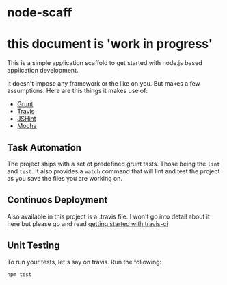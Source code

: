 # node-scaff


# this document is 'work in progress'

This is a simple application scaffold to get started with node.js based application development.

It doesn't impose any framework or the like on you. But makes a few
assumptions. Here are this things it makes use of:

* [Grunt][2]
* [Travis][1]
* [JSHint][4]
* [Mocha][3]


## Task Automation

The project ships with a set of predefined grunt tasts. Those being
the `lint` and `test`. It also provides a `watch` command that will lint
and test the project as you save the files you are working on.

## Continuos Deployment

Also available in this project is a .travis file. I won't go into detail
about it here but please go and read [getting started with
travis-ci](http://about.travis-ci.org/docs/user/languages/javascript-with-nodejs/)


## Unit Testing

To run your tests, let's say on travis. Run the following:

```
npm test
```

[1]: https://travis-ci.org/
[2]: http://gruntjs.com/
[3]: http://visionmedia.github.com/mocha/
[4]: http://www.jshint.com/
